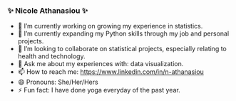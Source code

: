 ### ✨ Nicole Athanasiou ✨ 

- 🔭 I’m currently working on growing my experience in statistics.
- 🌱 I’m currently expanding my Python skills through my job and personal projects.
- 👯 I’m looking to collaborate on statistical projects, especially relating to health and technology.
- 💬 Ask me about my experiences with: data visualization.
- 📫 How to reach me: https://www.linkedin.com/in/n-athanasiou
- 😄 Pronouns: She/Her/Hers
- ⚡ Fun fact: I have done yoga everyday of the past year.
